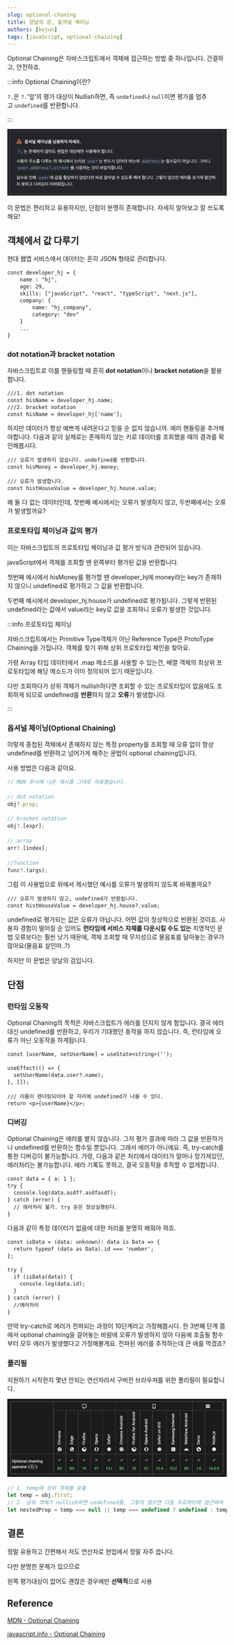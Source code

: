 ```yaml
---
slug: optional-chaning
title: 양날의 검, 옵셔널 체이닝
authors: [hojun]
tags: [javaScript, optional-chaining]
---
```


Optional Chaining은 자바스크립트에서 객체에 접근하는 방법 중 하나입니다. 간결하고, 안전하죠.

:::info Optional Chaining이란?

`?.`은 `?.`'앞’의 평가 대상이 Nullish하면, 즉 `undefined`나 `null`이면 평가를 멈추고 `undefined`를 반환합니다.

:::

![스크린샷 2022-11-25 오전 9.36.15.png](1.png)

이 문법은 편리하고 유용하지만, 단점이 분명히 존재합니다. 자세히 알아보고 잘 쓰도록 해요!

<!--truncate-->

## 객체에서 값 다루기

현대 웹앱 서비스에서 데이터는 흔히 JSON 형태로 관리합니다.

```tsx
const developer_hj = {
    name : "hj",
    age: 29,
    skills: ["javaScript", "react", "typeScript", "next.js"],
    company: {
        name: "hj_company",
        category: "dev"
    }
    ...
}
```

### dot notation과 bracket notation

자바스크립트로 이를 핸들링할 때 흔히 **dot notation**이나 **bracket notation**을 활용합니다.

```tsx
///1. dot notation
const hisName = developer_hj.name;
///2. bracket notation
const hisName = developer_hj['name'];
```

하지만 데이터가 항상 예쁘게 내려온다고 믿을 순 없지 않습니까. 에러 핸들링을 추가해야합니다. 다음과 같이 실제로는 존재하지 않는 키로 데이터를 조회했을 때의 결과를 확인해봅시다.

```tsx
/// 오류가 발생하지 않습니다. undefined를 반환합니다.
const hisMoney = developer_hj.money;

/// 오류가 발생합니다.
const histHouseValue = developer_hj.house.value;
```

왜 둘 다 없는 데이터인데, 첫번째 예시에서는 오류가 발생하지 않고, 두번째에서는 오류가 발생할까요?

### 프로토타입 체이닝과 값의 평가

이는 자바스크립트의 프로토타입 체이닝과 값 평가 방식과 관련되어 있습니다.

javaScript에서 객체를 조회할 땐 왼쪽부터 평가된 값을 반환합니다.

첫번째 예시에서 hisMoney를 평가할 땐 developer_hj에 money라는 key가 존재하지 않으니 undefined로 평가하고 그 값을 반환합니다.

두번째 예시에서 developer_hj.house가 undefined로 평가됩니다. 그렇게 반환된 undefined라는 값에서 value라는 key로 값을 조회하니 오류가 발생한 것입니다.

:::info 프로토타입 체이닝

자바스크립트에서는 Primitive Type객체가 아닌 Reference Type은 ProtoType Chaining을 가집니다.
객체를 찾기 위해 상위 프로토타입 체인을 찾아요.

가령 Array 타입 데이터에서 .map 메소드를 사용할 수 있는건, 배열 객체의 최상위 프로토타입에 해당 메소드가 이미 정의되어 있기 때문입니다.

다만 조회하다가 상위 객체가 nullish하다면 조회할 수 있는 프로토타입이 없음에도 조회하게 되므로 undefined를 **반환**하지 않고 **오류**가 발생합니다.

:::

### 옵셔널 체이닝(Optional Chaining)

이렇게 중첩된 객체에서 존재하지 않는 특정 property를 조회할 때 오류 없이 항상 undefined를 반환하고 넘어가게 해주는 문법이 optional chaining입니다.

사용 방법은 다음과 같아요.

```js
// MDN 문서에 나온 예시를 그대로 차용했습니다.

// dot notation
obj?.prop;

// bracket notation
obj?.[expr];

// array
arr?.[index];

//function
func?.(args);
```

그럼 이 사용법으로 위에서 제시했던 예시를 오류가 발생하지 않도록 바꿔볼까요?

```tsx
/// 오류가 발생하지 않고, undefined가 반환됩니다.
const histHouseValue = developer_hj.house?.value;
```

undefined로 평가되는 값은 오류가 아닙니다. 어떤 값이 정상적으로 반환된 것이죠. 사용자 경험이 떨어질 순 있어도 **런타임에 서비스 자체를 다운시킬 수도 있는** 치명적인 문법 오류보다는 훨씬 낫기 때문에, 객체 조회할 때 무지성으로 물음표를 달아놓는 경우가 많아요(물음표 살인마..?)

하지만 이 문법은 양날의 검입니다.

## 단점

### 런타임 오동작

Optional Chaning의 목적은 자바스크립트가 에러를 던지지 않게 함입니다. 결국 에러 대신 undefined를 반환하고, 우리가 기대했던 동작을 하지 않습니다. 즉, 런타임에 오류가 아닌 오동작을 하게됩니다.

```tsx
const [userName, setUserName] = useState<string>('');

useEffect(() => {
  setUserName(data.user?.name);
}, []);

/// 이름이 렌더링되어야 할 자리에 undefined가 나올 수 있다.
return <p>{userName}</p>;
```

### 디버깅

Optional Chaining은 에러를 뱉지 않습니다. 그저 평가 결과에 따라 그 값을 반환하거나 undefined를 반환하는 함수일 뿐입니다. 그래서 에러가 아니에요. 즉, try-catch를 통한 디버깅이 불가능합니다. 가령, 다음과 같은 처리에서 데이터가 얼마나 망가져있던, 에러처리는 불가능합니다. 에러 기록도 못하고, 결국 오동작을 추적할 수 없게합니다.

```tsx
const data = { a: 1 };
try {
  console.log(data.asdf?.asdfasdf);
} catch (error) {
  // 에러처리 불가. try 문은 정상실행된다.
}
```

다음과 같이 특정 데이터가 없음에 대한 처리를 분명히 해줘야 하죠.

```tsx
const isData = (data: unknown): data is Data => {
  return typeof (data as Data).id === 'number';
};

try {
  if (isData(data)) {
    console.log(data.id);
  }
} catch (error) {
  //에러처리
}
```

만약 try-catch로 에러가 전파되는 과정이 10단계라고 가정해봅시다. 한 3번째 단계 쯤에서 optional chaining을 걸어놓는 바람에 오류가 발생하지 않아 다음에 호출될 함수부터 모두 에러가 발생했다고 가정해볼게요. 전파된 에러를 추적하는데 큰 애를 먹겠죠?

### 폴리필

지원하기 시작한지 몇년 안되는 연산자라서 구버전 브라우져를 위한 폴리필이 필요합니다.

![브라우져 지원](2.png)

```js
// 1. temp에 상위 객체를 호출
let temp = obj.first;
// 2. 상위 객체가 nullish하면 undefined를, 그렇지 않으면 다음 프로퍼티에 접근하여 반환
let nestedProp = temp === null || temp === undefined ? undefined : temp.second;
```

## 결론

정말 유용하고 간편해서 저도 연산자로 현업에서 정말 자주 씁니다.

다만 분명한 문제가 있으므로

왼쪽 평가대상이 없어도 괜찮은 경우에만 **선택적**으로 사용

## Reference

[MDN - Optional Chaining](https://developer.mozilla.org/ko/docs/Web/JavaScript/Reference/Operators/Optional_chaining)

[javascript.info - Optional Chaining](https://ko.javascript.info/optional-chaining)

